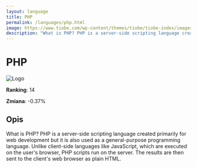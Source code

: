 ```yaml
---
layout: language
title: PHP
permalink: /languages/php.html
image: https://www.tiobe.com/wp-content/themes/tiobe/tiobe-index/images/PHP.png
description: "What is PHP? PHP is a server-side scripting language created primarily for web development but it is also used as a general-purpose programming language. Unlike client-side languages like JavaScript, which are executed on the user's browser, PHP scripts run on the server. The results are then sent to the client's web browser as plain HTML."
---
```


# PHP

![Logo](https://www.tiobe.com/wp-content/themes/tiobe/tiobe-index/images/PHP.png)

**Ranking**: 14

**Zmiana**: -0.37%    

## Opis

What is PHP? PHP is a server-side scripting language created primarily for web development but it is also used as a general-purpose programming language. Unlike client-side languages like JavaScript, which are executed on the user's browser, PHP scripts run on the server. The results are then sent to the client's web browser as plain HTML.
